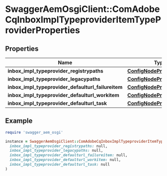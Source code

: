 # SwaggerAemOsgiClient::ComAdobeCqInboxImplTypeproviderItemTypeProviderProperties

## Properties

| Name | Type | Description | Notes |
| ---- | ---- | ----------- | ----- |
| **inbox_impl_typeprovider_registrypaths** | [**ConfigNodePropertyArray**](ConfigNodePropertyArray.md) |  | [optional] |
| **inbox_impl_typeprovider_legacypaths** | [**ConfigNodePropertyArray**](ConfigNodePropertyArray.md) |  | [optional] |
| **inbox_impl_typeprovider_defaulturl_failureitem** | [**ConfigNodePropertyString**](ConfigNodePropertyString.md) |  | [optional] |
| **inbox_impl_typeprovider_defaulturl_workitem** | [**ConfigNodePropertyString**](ConfigNodePropertyString.md) |  | [optional] |
| **inbox_impl_typeprovider_defaulturl_task** | [**ConfigNodePropertyString**](ConfigNodePropertyString.md) |  | [optional] |

## Example

```ruby
require 'swagger_aem_osgi'

instance = SwaggerAemOsgiClient::ComAdobeCqInboxImplTypeproviderItemTypeProviderProperties.new(
  inbox_impl_typeprovider_registrypaths: null,
  inbox_impl_typeprovider_legacypaths: null,
  inbox_impl_typeprovider_defaulturl_failureitem: null,
  inbox_impl_typeprovider_defaulturl_workitem: null,
  inbox_impl_typeprovider_defaulturl_task: null
)
```

